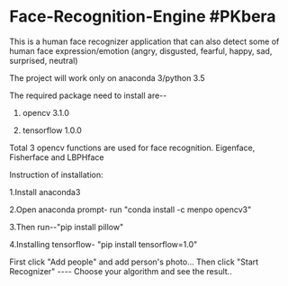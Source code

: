 # Face-Recognition-Engine #PKbera
This is a human face recognizer application that can also detect some of human face expression/emotion (angry, disgusted, fearful, happy, sad, surprised, neutral)

The project will work only on anaconda 3/python 3.5

The required package need to install are--

1. opencv 3.1.0

2. tensorflow 1.0.0

Total 3 opencv functions are used for face recognition.
Eigenface, Fisherface and LBPHface

Instruction of installation:

1.Install anaconda3

2.Open anaconda prompt- run "conda install -c menpo opencv3"

3.Then run--"pip install pillow"

4.Installing tensorflow- "pip install tensorflow=1.0"

First click "Add people" and add person's photo...
Then click "Start Recognizer" ---- Choose your algorithm and see the result..

